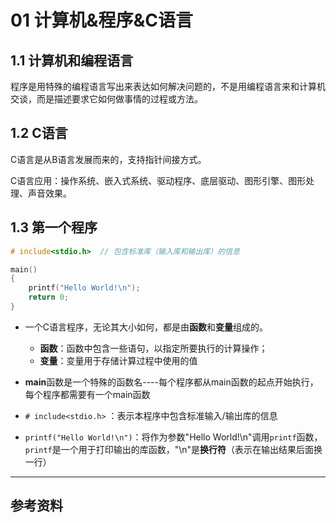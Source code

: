 # 01 计算机&程序&C语言

## 1.1 计算机和编程语言

程序是用特殊的编程语言写出来表达如何解决问题的，不是用编程语言来和计算机交谈，而是描述要求它如何做事情的过程或方法。

## 1.2 C语言

C语言是从B语言发展而来的，支持指针间接方式。

C语言应用：操作系统、嵌入式系统、驱动程序、底层驱动、图形引擎、图形处理、声音效果。

## 1.3 第一个程序

```c
# include<stdio.h>  // 包含标准库（输入库和输出库）的信息 

main()
{
	printf("Hello World!\n");
	return 0;
}
```

- 一个C语言程序，无论其大小如何，都是由**函数**和**变量**组成的。
  - **函数**：函数中包含一些语句，以指定所要执行的计算操作；
  - **变量**：变量用于存储计算过程中使用的值

- **main**函数是一个特殊的函数名----每个程序都从main函数的起点开始执行，每个程序都需要有一个main函数
- ` # include<stdio.h> ` ：表示本程序中包含标准输入/输出库的信息
- `printf("Hello World!\n")`：将作为参数"Hello World!\n"调用`printf`函数，`printf`是一个用于打印输出的库函数，"\n"是**换行符**（表示在输出结果后面换一行）

----
## 参考资料


